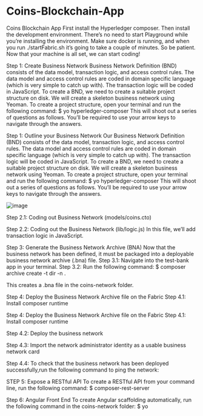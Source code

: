 # Coins-Blockchain-App
Coins Blockchain App
First install the Hyperledger composer. Then install the development environment.
There’s no need to start Playground while you’re installing the environment.
Make sure docker is running, and when you run ./startFabric.sh it’s going to take a couple of minutes. So be patient.
Now that your machine is all set, we can start coding!

Step 1: Create Business Network
Business Network Definition (BND) consists of the data model, transaction logic, and access control rules. The data model and access control rules are coded in domain specific language (which is very simple to catch up with). The transaction logic will be coded in JavaScript.
To create a BND, we need to create a suitable project structure on disk. We will create a skeleton business network using Yeoman. To create a project structure, open your terminal and run the following command:
$ yo hyperledger-composer
This will shoot out a series of questions as follows. You’ll be required to use your arrow keys to navigate through the answers.

Step 1: Outline your Business Network
Our Business Network Definition (BND) consists of the data model, transaction logic, and access control rules. The data model and access control rules are coded in domain specific language (which is very simple to catch up with). The transaction logic will be coded in JavaScript.
To create a BND, we need to create a suitable project structure on disk. We will create a skeleton business network using Yeoman. To create a project structure, open your terminal and run the following command:
$ yo hyperledger-composer
This will shoot out a series of questions as follows. You’ll be required to use your arrow keys to navigate through the answers.
 


 ![image](https://user-images.githubusercontent.com/23340083/40094508-79b02baa-5895-11e8-935b-865de2c3e2a3.png)

 

 

Step 2.1: Coding out Business Network (models/coins.cto)
 


Step 2.2: Coding out the Business Network (lib/logic.js)
In this file, we’ll add transaction logic in JavaScript.



Step 3: Generate the Business Network Archive (BNA)
Now that the business network has been defined, it must be packaged into a deployable business network archive (.bna) file.
Step 3.1: Navigate into the test-bank app in your terminal.
Step 3.2: Run the following command:
$ composer archive create -t dir -n .


This creates a .bna file in the coins-network folder.
 


Step 4: Deploy the Business Network Archive file on the Fabric
Step 4.1: Install composer runtime



Step 4: Deploy the Business Network Archive file on the Fabric
Step 4.1: Install composer runtime

 
Step 4.2: Deploy the business network
 
Step 4.3: Import the network administrator identity as a usable business network card
 
Step 4.4: To check that the business network has been deployed successfully,run the following command to ping the network:
 

STEP 5: Expose a RESTful API
To create a RESTful API from your command line, run the following command:
$ composer-rest-server
 


 

 
Step 6: Angular Front End
To create Angular scaffolding automatically, run the following command in the coins-network folder:
$ yo
 

 
 

 

 
